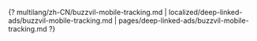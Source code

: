{? multilang/zh-CN/buzzvil-mobile-tracking.md | localized/deep-linked-ads/buzzvil-mobile-tracking.md | pages/deep-linked-ads/buzzvil-mobile-tracking.md ?}
